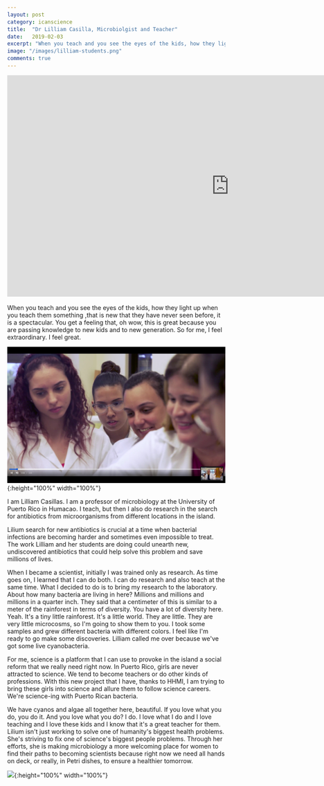 ```yaml
---
layout: post
category: icanscience
title:  "Dr Lilliam Casilla, Microbiolgist and Teacher"
date:   2019-02-03
excerpt: "When you teach and you see the eyes of the kids, how they light up when you teach them something ,that is new that they have never seen before, it is a spectacular. You get a feeling that, oh wow, this is great because you are passing knowledge to new kids and to new generation. So for me, I feel extraordinary. I feel great."
image: "/images/lilliam-students.png"
comments: true
---
```



<iframe width="1024" height="512" src="https://ucdavis.app.box.com/s/3vslpzsto8pb3n6uhwv15jnmyigzf0ap/file/492571723963" frameborder="0" marginwidth="0" marginheight="0" scrolling="no" seamless allowfullscreen></iframe>

When you teach and you see the eyes of the kids, how they light up when you teach them something ,that is new that they have never seen before, it is a spectacular. You get a feeling that, oh wow, this is great because you are passing knowledge to new kids and to new generation. So for me, I feel extraordinary. I feel great.

![](/images/lilliam-students.png){:height="100%" width="100%"}


I am Lilliam Casillas. I am a professor of microbiology at the University of Puerto Rico in Humacao. I teach, but then I also do research in the search for antibiotics from microorganisms from different locations in the island.

Lilium search for new antibiotics is crucial at a time when bacterial infections are becoming harder and sometimes even impossible to treat. The work Lilliam and her students are doing could unearth new, undiscovered antibiotics that could help solve this problem and save millions of lives.

When I became a scientist, initially I was trained only as research. As time goes on, I learned that I can do both. I can do research and also teach at the same time. What I decided to do is to bring my research to the laboratory. About how many bacteria are living in here? Millions and millions and millions in a quarter inch. They said that a centimeter of this is similar to a meter of the rainforest in terms of diversity. You have a lot of diversity here. Yeah. It's a tiny little rainforest. It's a little world. They are little. They are very little microcosms, so I'm going to show them to you. I took some samples and grew different bacteria with different colors. I feel like I'm ready to go make some discoveries. Lilliam called me over because we've got some live cyanobacteria.

For me, science is a platform that I can use to provoke in the island a social reform that we really need right now. In Puerto Rico, girls are never attracted to science. We tend to become teachers or do other kinds of professions. With this new project that I have, thanks to HHMI, I am trying to bring these girls into science and allure them to follow science careers. We're science-ing with Puerto Rican bacteria.

We have cyanos and algae all together here, beautiful. If you love what you do, you do it. And you love what you do? I do. I love what I do and I love teaching and I love these kids and I know that it's a great teacher for them. Lilium isn't just working to solve one of humanity's biggest health problems. She's striving to fix one of science's biggest people problems. Through her efforts, she is making microbiology a more welcoming place for women to find their paths to becoming scientists because right now we need all hands on deck, or really, in Petri dishes, to ensure a healthier tomorrow.

![](/images/humacao.png){:height="100%" width="100%"}